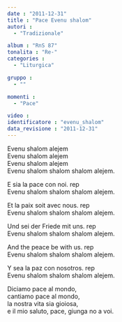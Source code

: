 ```yaml
---
date : "2011-12-31"
title : "Pace Evenu shalom"
autori : 
  - "Tradizionale"

album : "RnS 87"
tonalita : "Re-"
categories : 
  - "Liturgica"

gruppo : 
  - ""

momenti : 
  - "Pace"

video : 
identificatore : "evenu_shalom"
data_revisione : "2011-12-31"
---
```

  
  
Evenu shalom alejem  
Evenu shalom alejem  
Evenu shalom alejem  
Evenu shalom shalom shalom alejem.  
  
  
  
E sia la pace con noi. rep  
Evenu shalom shalom shalom alejem.  
  
  
  
Et la paix soit avec nous. rep  
Evenu shalom shalom shalom alejem.  
  
  
  
Und sei der Friede mit uns. rep  
Evenu shalom shalom shalom alejem.  
  
  
  
And the peace be with us. rep  
Evenu shalom shalom shalom alejem.  
  
  
  
Y sea la paz con nosotros. rep  
Evenu shalom shalom shalom alejem.  
  
  
Diciamo pace al mondo,  
cantiamo pace al mondo,  
la nostra vita sia gioiosa,  
e il mio saluto, pace, giunga no a voi.  
  
  
  
